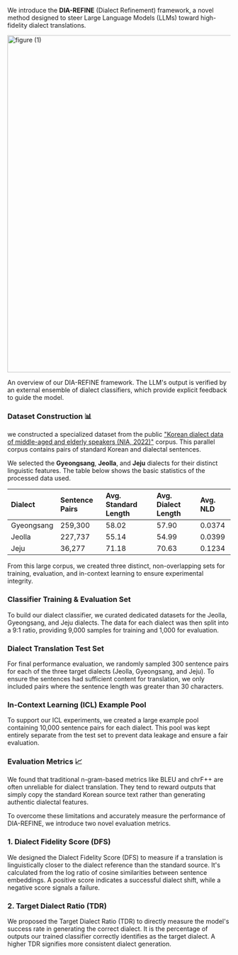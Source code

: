 We introduce the **DIA-REFINE** (Dialect Refinement) framework, a novel method designed to steer Large Language Models (LLMs) toward high-fidelity dialect translations. 

<img width="1504" height="761" alt="figure (1)" src="https://github.com/user-attachments/assets/e98dd212-1160-4178-b6e1-ba822b69c648" />

An overview of our DIA-REFINE framework. The LLM's output is verified by an external ensemble of dialect classifiers, which provide explicit feedback to guide the model.

### Dataset Construction 📊

we constructed a specialized dataset from the public ["Korean dialect data of middle-aged and elderly speakers (NIA, 2022)"](https://www.aihub.or.kr/aihubdata/data/view.do?pageIndex=1&currMenu=&topMenu=&srchOptnCnd=OPTNCND001&searchKeyword=%EC%A4%91%EB%85%B8%EB%85%84%EC%B8%B5&srchDetailCnd=DETAILCND001&srchOrder=ORDER001&srchPagePer=20&aihubDataSe=data&dataSetSn=71517) corpus. This parallel corpus contains pairs of standard Korean and dialectal sentences.

We selected the **Gyeongsang**, **Jeolla**, and **Jeju** dialects for their distinct linguistic features. The table below shows the basic statistics of the processed data used.

| Dialect | Sentence Pairs | Avg. Standard Length | Avg. Dialect Length | Avg. NLD |
| :--- | :--- | :--- | :--- | :--- |
| Gyeongsang | 259,300 | 58.02 | 57.90 | 0.0374 |
| Jeolla | 227,737 | 55.14 | 54.99 | 0.0399 |
| Jeju | 36,277 | 71.18 | 70.63 | 0.1234 |

From this large corpus, we created three distinct, non-overlapping sets for training, evaluation, and in-context learning to ensure experimental integrity.

### Classifier Training & Evaluation Set
To build our dialect classifier, we curated dedicated datasets for the Jeolla, Gyeongsang, and Jeju dialects. The data for each dialect was then split into a 9:1 ratio, providing 9,000 samples for training and 1,000 for evaluation.

### Dialect Translation Test Set
For final performance evaluation, we randomly sampled 300 sentence pairs for each of the three target dialects (Jeolla, Gyeongsang, and Jeju). To ensure the sentences had sufficient content for translation, we only included pairs where the sentence length was greater than 30 characters.

### In-Context Learning (ICL) Example Pool
To support our ICL experiments, we created a large example pool containing 10,000 sentence pairs for each dialect. This pool was kept entirely separate from the test set to prevent data leakage and ensure a fair evaluation.


### Evaluation Metrics 📈

We found that traditional n-gram-based metrics like BLEU and chrF++ are often unreliable for dialect translation. They tend to reward outputs that simply copy the standard Korean source text rather than generating authentic dialectal features. 

To overcome these limitations and accurately measure the performance of DIA-REFINE, we introduce two novel evaluation metrics.

### 1. Dialect Fidelity Score (DFS)

We designed the Dialect Fidelity Score (DFS) to measure if a translation is linguistically closer to the dialect reference than the standard source. It's calculated from the log ratio of cosine similarities between sentence embeddings. A positive score indicates a successful dialect shift, while a negative score signals a failure.

### 2. Target Dialect Ratio (TDR)

We proposed the Target Dialect Ratio (TDR) to directly measure the model's success rate in generating the correct dialect. It is the percentage of outputs our trained classifier correctly identifies as the target dialect. A higher TDR signifies more consistent dialect generation.
